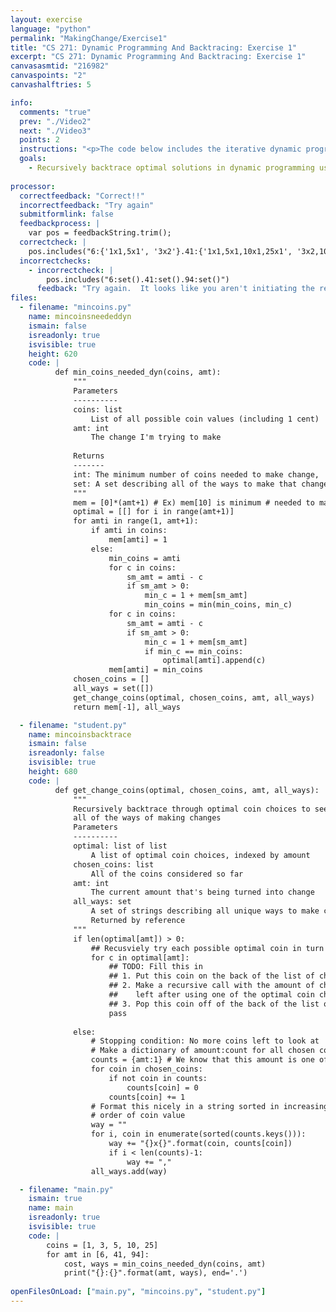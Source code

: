 ```yaml
---
layout: exercise
language: "python"
permalink: "MakingChange/Exercise1"
title: "CS 271: Dynamic Programming And Backtracing: Exercise 1"
excerpt: "CS 271: Dynamic Programming And Backtracing: Exercise 1"
canvasasmtid: "216982"
canvaspoints: "2"
canvashalftries: 5

info:
  comments: "true"
  prev: "./Video2"
  next: "./Video3"
  points: 2
  instructions: "<p>The code below includes the iterative dynamic programming approach we talked about for making change in the file <code>mincoins.py</code>, which includes memory of the optimal coin choices to make at each step.  Complete the <code>get_change_coins</code> method to recursively backtrace and enumerate all possibilities of making change optimally.  The base case has already been taken care of, you just need to initiate recursion on all possible coins to choose at a particular step.  To show the algorithm off a little more, the test cases include a 3 cent coin, which leads to more than one possibility on some of the cases.</p>"
  goals:
    - Recursively backtrace optimal solutions in dynamic programming using stacks
    
processor:  
  correctfeedback: "Correct!!" 
  incorrectfeedback: "Try again"
  submitformlink: false
  feedbackprocess: | 
    var pos = feedbackString.trim();
  correctcheck: |
    pos.includes("6:{'1x1,5x1', '3x2'}.41:{'1x1,5x1,10x1,25x1', '3x2,10x1,25x1'}.94:{'1x1,3x1,5x1,10x1,25x3', '3x3,10x1,25x3'}")
  incorrectchecks:
    - incorrectcheck: |
        pos.includes("6:set().41:set().94:set()")
      feedback: "Try again.  It looks like you aren't initiating the recursive calls"
files:
  - filename: "mincoins.py"
    name: mincoinsneededdyn
    ismain: false
    isreadonly: true
    isvisible: true
    height: 620
    code: | 
          def min_coins_needed_dyn(coins, amt):
              """
              Parameters
              ----------
              coins: list
                  List of all possible coin values (including 1 cent)
              amt: int
                  The change I'm trying to make
              
              Returns
              -------
              int: The minimum number of coins needed to make change,
              set: A set describing all of the ways to make that change
              """
              mem = [0]*(amt+1) # Ex) mem[10] is minimum # needed to make 10c
              optimal = [[] for i in range(amt+1)]
              for amti in range(1, amt+1):
                  if amti in coins:
                      mem[amti] = 1
                  else:
                      min_coins = amti
                      for c in coins:
                          sm_amt = amti - c
                          if sm_amt > 0:
                              min_c = 1 + mem[sm_amt]
                              min_coins = min(min_coins, min_c)
                      for c in coins:
                          sm_amt = amti - c
                          if sm_amt > 0:
                              min_c = 1 + mem[sm_amt]
                              if min_c == min_coins:
                                  optimal[amti].append(c)
                      mem[amti] = min_coins
              chosen_coins = []
              all_ways = set([])
              get_change_coins(optimal, chosen_coins, amt, all_ways)
              return mem[-1], all_ways

  - filename: "student.py"
    name: mincoinsbacktrace
    ismain: false
    isreadonly: false
    isvisible: true
    height: 680
    code: | 
          def get_change_coins(optimal, chosen_coins, amt, all_ways):
              """
              Recursively backtrace through optimal coin choices to see
              all of the ways of making changes
              Parameters
              ----------
              optimal: list of list
                  A list of optimal coin choices, indexed by amount
              chosen_coins: list
                  All of the coins considered so far
              amt: int
                  The current amount that's being turned into change
              all_ways: set
                  A set of strings describing all unique ways to make change.
                  Returned by reference
              """
              if len(optimal[amt]) > 0:
                  ## Recusviely try each possible optimal coin in turn
                  for c in optimal[amt]:
                      ## TODO: Fill this in
                      ## 1. Put this coin on the back of the list of chosen coins
                      ## 2. Make a recursive call with the amount of change that's
                      ##    left after using one of the optimal coin choices
                      ## 3. Pop this coin off of the back of the list of chosen coins
                      pass
              
              else:
                  # Stopping condition: No more coins left to look at
                  # Make a dictionary of amount:count for all chosen coins
                  counts = {amt:1} # We know that this amount is one of the coins
                  for coin in chosen_coins:
                      if not coin in counts:
                          counts[coin] = 0
                      counts[coin] += 1
                  # Format this nicely in a string sorted in increasing
                  # order of coin value
                  way = ""
                  for i, coin in enumerate(sorted(counts.keys())):
                      way += "{}x{}".format(coin, counts[coin])
                      if i < len(counts)-1:
                          way += ","
                  all_ways.add(way)

  - filename: "main.py"
    ismain: true
    name: main
    isreadonly: true
    isvisible: true
    code: |
        coins = [1, 3, 5, 10, 25]
        for amt in [6, 41, 94]:
            cost, ways = min_coins_needed_dyn(coins, amt)
            print("{}:{}".format(amt, ways), end='.')
        
openFilesOnLoad: ["main.py", "mincoins.py", "student.py"]       
---
```

